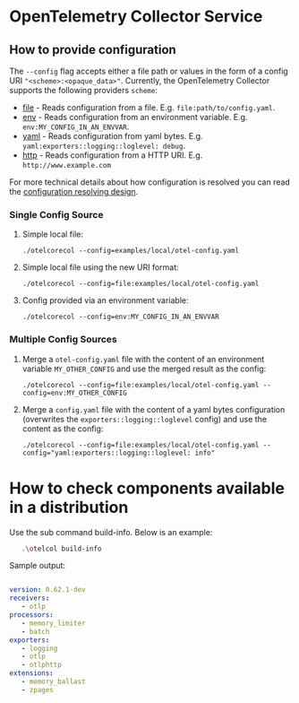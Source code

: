 # OpenTelemetry Collector Service

## How to provide configuration

The `--config` flag accepts either a file path or values in the form of a config URI `"<scheme>:<opaque_data>"`. Currently, the
OpenTelemetry Collector supports the following providers `scheme`:
- [file](../confmap/provider/fileprovider/provider.go) - Reads configuration from a file. E.g. `file:path/to/config.yaml`.
- [env](../confmap/provider/envprovider/provider.go) - Reads configuration from an environment variable. E.g. `env:MY_CONFIG_IN_AN_ENVVAR`.
- [yaml](../confmap/provider/yamlprovider/provider.go) - Reads configuration from yaml bytes. E.g. `yaml:exporters::logging::loglevel: debug`.
- [http](../confmap/provider/httpprovider/provider.go) - Reads configuration from a HTTP URI. E.g. `http://www.example.com`

For more technical details about how configuration is resolved you can read the [configuration resolving design](../confmap/README.md#configuration-resolving).

### Single Config Source

1. Simple local file:

    `./otelcorecol --config=examples/local/otel-config.yaml`

2. Simple local file using the new URI format:

    `./otelcorecol --config=file:examples/local/otel-config.yaml`

3. Config provided via an environment variable:

    `./otelcorecol --config=env:MY_CONFIG_IN_AN_ENVVAR`


### Multiple Config Sources

1. Merge a `otel-config.yaml` file with the content of an environment variable `MY_OTHER_CONFIG` and use the merged result as the config:
     
    `./otelcorecol --config=file:examples/local/otel-config.yaml --config=env:MY_OTHER_CONFIG`

2. Merge a `config.yaml` file with the content of a yaml bytes configuration (overwrites the `exporters::logging::loglevel` config) and use the content as the config:

    `./otelcorecol --config=file:examples/local/otel-config.yaml --config="yaml:exporters::logging::loglevel: info"`

# How to check components available in a distribution
 
Use the sub command build-info. Below is an example:

```bash
   .\otelcol build-info
```
Sample output:

```yaml

version: 0.62.1-dev
receivers:
   - otlp
processors:
   - memory_limiter
   - batch
exporters:
   - logging
   - otlp
   - otlphttp
extensions:
   - memory_ballast
   - zpages

```
